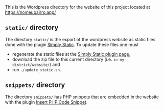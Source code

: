 This is the Wordpress directory for the website of this project located at https://nomeubairro.app/

## `static/` directory

The directory `static/` is the export of the wordpress website as static files done with the plugin [Simply Static](https://wordpress.org/plugins/simply-static/).
To update these files one must

 - regenerate the static files at the [Simply Static plugin page](https://nomeubairro.app/wp-admin/admin.php?page=simply-static),
 - download the zip file to this current directory (i.e. `in-my-district/website/`) and 
 - run `./update_static.sh`.

## `snippets/` directory

The directory `snippets/` has PHP snippets that are embedded in the website with the plugin [Insert PHP Code Snippet](https://wordpress.org/plugins/insert-php-code-snippet/).
